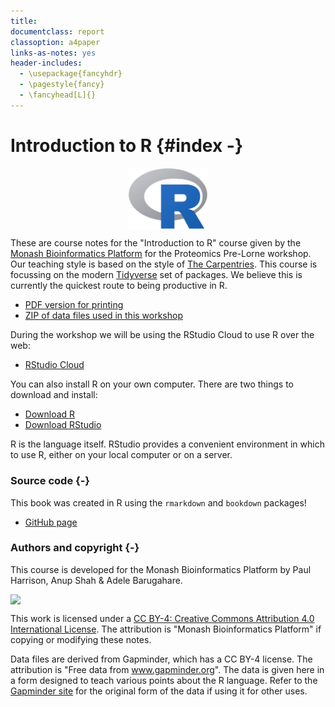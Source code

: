 ```yaml
---
title:
documentclass: report
classoption: a4paper
links-as-notes: yes
header-includes:
  - \usepackage{fancyhdr}
  - \pagestyle{fancy}
  - \fancyhead[L]{}  
---
```


# Introduction to R {#index -}



<img src="figures/R_logo.png" width="25%" style="display: block; margin: auto;" />

These are course notes for the "Introduction to R" course given by the [Monash Bioinformatics Platform](https://www.monash.edu/researchinfrastructure/bioinformatics) for the Proteomics Pre-Lorne workshop. Our teaching style is based on the style of [The Carpentries](https://carpentries.org/). This course is focussing on the modern [Tidyverse](https://www.tidyverse.org/) set of packages. We believe this is currently the quickest route to being productive in R.

* [PDF version for printing](https://monashbioinformaticsplatform.github.io/Proteomics-Intro-R-Workshop-2020/r-intro.pdf)
* [ZIP of data files used in this workshop](https://monashbioinformaticsplatform.github.io/Proteomics-Intro-R-Workshop-2020/r-intro-files.zip)

During the workshop we will be using the RStudio Cloud to use R over the web:

* [RStudio Cloud](https://rstudio.cloud/)

You can also install R on your own computer. There are two things to download and install:

* [Download R](https://cran.rstudio.com/)
* [Download RStudio](https://www.rstudio.com/products/rstudio/download/)

R is the language itself. RStudio provides a convenient environment in which to use R, either on your local computer or on a server.


### Source code {-}

This book was created in R using the `rmarkdown` and `bookdown` packages!

* [GitHub page](https://github.com/MonashBioinformaticsPlatform/Proteomics-Intro-R-Workshop-2020/)

### Authors and copyright {-}

This course is developed for the Monash Bioinformatics Platform by Paul Harrison, Anup Shah & Adele Barugahare.

<img src="figures/CC-BY.png" style="display: block; margin: auto;" />

This work is licensed under a [CC BY-4: Creative Commons Attribution 4.0 International License](http://creativecommons.org/licenses/by/4.0/). The attribution is "Monash Bioinformatics Platform" if copying or modifying these notes.

Data files are derived from Gapminder, which has a CC BY-4 license. The attribution is "Free data from www.gapminder.org". The data is given here in a form designed to teach various points about the R language. Refer to the [Gapminder site](https://www.gapminder.org) for the original form of the data if using it for other uses.
